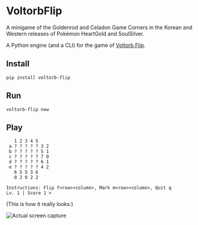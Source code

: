 # VoltorbFlip

A minigame of the Goldenrod and Celadon Game Corners in the Korean and Western releases of Pokémon HeartGold and SoulSilver.

A Python engine (and a CLI) for the game of [Voltorb Flip](https://bulbapedia.bulbagarden.net/wiki/Voltorb_Flip).

## Install

```shell
pip install voltorb-flip
```

## Run

```shell
voltorb-flip new
```

## Play

```text
   1 2 3 4 5
 a ? ? ? ? ? 3 2
 b ? ? ? ? ? 5 1
 c ? ? ? ? ? 7 0
 d ? ? ? ? ? 6 1
 e ? ? ? ? ? 4 2
   6 5 5 3 6
   0 2 0 2 2

Instructions: Flip f<row><column>, Mark m<row><column>, Quit q
Lv. 1 | Score 1 >
```

(This is how it really looks:)

![Actual screen capture](https://ik.imagekit.io/thatcsharpguy/other_sites/github/Screenshot_2022-03-05_at_12.22.01.png?ik-sdk-version=javascript-1.4.3&updatedAt=1646482970905)
